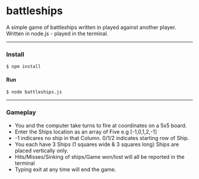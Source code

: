# battleships

A simple game of battleships written in played against another player.
Written in node.js - played in the terminal.

*****
### Install
```
$ npm install
```

#### Run

```
$ node battleships.js
```


*****
### Gameplay

- You and the computer take turns to fire at coordinates on a 5x5 board.
- Enter the Ships location as an array of Five e.g [-1,0,1,2,-1]
- -1 indicares no ship in that Column. 0/1/2 indicates starting row of Ship.
- You each have 3 Ships (1 squares wide & 3 squares long) Ships are placed vertically only.
- Hits/Misses/Sinking of ships/Game won/lost will all be reported in the terminal
- Typing exit at any time will end the game.
